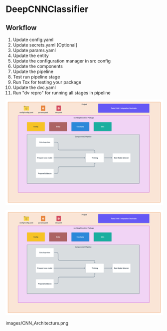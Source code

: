 # DeepCNNClassifier

## Workflow

1. Update config.yaml
2. Update secrets.yaml [Optional]
3. Update params.yaml
4. Update the entity
5. Update the configuration manager in src config
6. Update the components
7. Update the pipeline
8. Test run pipeline stage
9. Run Tox for testing your package
10. Update the dvc.yaml
11. Run "dv repro" for running all stages in pipeline

![img](https://raw.githubusercontent.com/ajxpr/deepcnnclassifier/main/images/DataIngestion.png)

![img]( images/CNN_Architecture.png)

 images/CNN_Architecture.png
